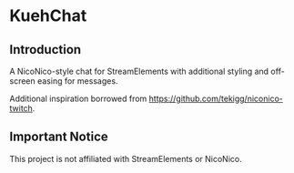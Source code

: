 # KuehChat

## Introduction
A NicoNico-style chat for StreamElements with additional styling and off-screen easing for messages.

Additional inspiration borrowed from https://github.com/tekigg/niconico-twitch.

## Important Notice
This project is not affiliated with StreamElements or NicoNico.